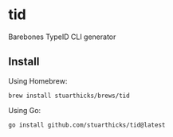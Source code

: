 # tid
Barebones TypeID CLI generator

## Install

Using Homebrew:

    brew install stuarthicks/brews/tid

Using Go:

    go install github.com/stuarthicks/tid@latest
